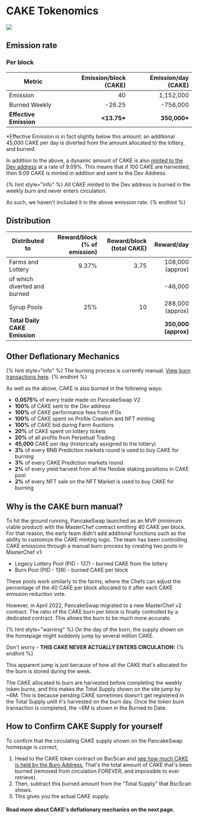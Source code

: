 # CAKE Tokenomics

![](../../.gitbook/assets/220628-en.png)

## **Emission rate** <a href="#emission-rate" id="emission-rate"></a>

### **Per block**

| **Metric**             | **Emission/block (CAKE)** | **Emission/day (CAKE)** |
| ---------------------- | ------------------------: | ----------------------: |
| Emission               |                        40 |               1,152,000 |
| Burned Weekly          |                    -26.25 |                -756,000 |
| **Effective Emission** |              **<13.75\*** |           **350,000\*** |

\*Effective Emission is in fact slightly below this amount: an additional 45,000 CAKE per day is diverted from the amount allocated to the lottery, and burned.

In addition to the above, a dynamic amount of CAKE is also [minted to the Dev address](https://bscscan.com/address/0xceba60280fb0ecd9a5a26a1552b90944770a4a0e#tokentxns) at a rate of 9.09%. This means that if 100 CAKE are harvested, then 9.09 CAKE is minted in addition and sent to the Dev Address.

{% hint style="info" %}
All CAKE minted to the Dev address is burned in the weekly burn and never enters circulation.&#x20;

As such, we haven't included it in the above emission rate.
{% endhint %}

## Distribution <a href="#distribution" id="distribution"></a>

| Distributed to                | Reward/block (% of emission) | Reward/block (total CAKE) |           Reward/day |
| ----------------------------- | ---------------------------: | ------------------------: | -------------------: |
| Farms and Lottery             |                        9.37% |                      3.75 |     108,000 (approx) |
| of which diverted and burned  |                              |                           |              -46,000 |
| Syrup Pools                   |                          25% |                        10 |     288,000 (approx) |
| **Total Daily CAKE Emission** |                              |                           | **350,000 (approx)** |

## **Other Deflationary Mechanics** <a href="#other-deflationary-mechanics" id="other-deflationary-mechanics"></a>

{% hint style="info" %}
The burning process is currently manual. [View burn transactions here](https://bscscan.com/token/0x0e09fabb73bd3ade0a17ecc321fd13a19e81ce82?a=0x000000000000000000000000000000000000dead).
{% endhint %}

As well as the above, CAKE is also burned in the following ways:

* **0.0575%** of every trade made on PancakeSwap V2
* **100%** of CAKE sent to the Dev address
* **100%** of CAKE performance fees from IFOs
* **100%** of CAKE spent on Profile Creation and NFT minting
* **100%** of CAKE bid during Farm Auctions
* **20%** of CAKE spent on lottery tickets
* **20%** of all profits from Perpetual Trading
* **45,000** CAKE per day (historically assigned to the lottery)
* **3%** of every BNB Prediction markets round is used to buy CAKE for burning
* **3%** of every CAKE Prediction markets round
* **2%** of every yield harvest from all the flexible staking positions in CAKE pool
* **2%** of every NFT sale on the NFT Market is used to buy CAKE for burning

## Why is the CAKE burn manual?

To hit the ground running, PancakeSwap launched as an MVP (minimum viable product) with the MasterChef contract emitting 40 CAKE per block. For that reason, the early team didn't add additional functions such as the ability to customize the CAKE minting logic. The team has been controlling CAKE emissions through a manual burn process by creating two pools in MasterChef v1:

* Legacy Lottery Pool (PID - 137) - burned CAKE from the lottery
* Burn Pool (PID - 138) - burned CAKE per block

These pools work similarly to the farms, where the Chefs can adjust the percentage of the 40 CAKE per block allocated to it after each CAKE emission reduction vote.

However, in April 2022, PancakeSwap migrated to a new MasterChef v2 contract. The ratio of the CAKE burn per block is finally controlled by a dedicated contract. This allows the burn to be much more accurate.

{% hint style="warning" %}
On the day of the burn, the supply shown on the homepage might suddenly jump by several million CAKE.&#x20;

Don't worry - **THIS CAKE NEVER ACTUALLY ENTERS CIRCULATION:**
{% endhint %}

This apparent jump is just because of how all the CAKE that's allocated for the burn is stored during the week.&#x20;

The CAKE allocated to burn are harvested before completing the weekly token burns, and this makes the Total Supply shown on the site jump by \~6M. This is because pending CAKE sometimes doesn't get registered in the Total Supply until it's harvested on the burn day. Once the token burn transaction is completed, the \~6M is shown in the Burned to Date.&#x20;

## How to Confirm CAKE Supply for yourself

To confirm that the circulating CAKE supply shown on the PancakeSwap homepage is correct,&#x20;

1. Head to the CAKE token contract on BscScan and [see how much CAKE is held by the Burn Address.](https://bscscan.com/token/0x0e09fabb73bd3ade0a17ecc321fd13a19e81ce82#balances) That's the total amount of CAKE that's been burned (removed from circulation FOREVER, and impossible to ever retrieve).
2. Then, subtract this burned amount from the "Total Supply" that BscScan shows.
3. This gives you the actual CAKE supply.



#### **Read more about CAKE's deflationary mechanics on the next page.** <a href="#read-more-about-cakes-deflationary-mechanics-on-the-next-page" id="read-more-about-cakes-deflationary-mechanics-on-the-next-page"></a>
